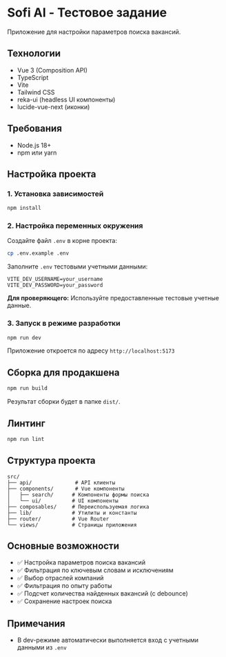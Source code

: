 # Sofi AI - Тестовое задание

Приложение для настройки параметров поиска вакансий.

## Технологии

- Vue 3 (Composition API)
- TypeScript
- Vite
- Tailwind CSS
- reka-ui (headless UI компоненты)
- lucide-vue-next (иконки)

## Требования

- Node.js 18+ 
- npm или yarn

## Настройка проекта

### 1. Установка зависимостей

```sh
npm install
```

### 2. Настройка переменных окружения

Создайте файл `.env` в корне проекта:

```sh
cp .env.example .env
```

Заполните `.env` тестовыми учетными данными:

```env
VITE_DEV_USERNAME=your_username
VITE_DEV_PASSWORD=your_password
```

**Для проверяющего:** Используйте предоставленные тестовые учетные данные.

### 3. Запуск в режиме разработки

```sh
npm run dev
```

Приложение откроется по адресу `http://localhost:5173`

## Сборка для продакшена

```sh
npm run build
```

Результат сборки будет в папке `dist/`.

## Линтинг

```sh
npm run lint
```

## Структура проекта

```
src/
├── api/              # API клиенты
├── components/       # Vue компоненты
│   ├── search/      # Компоненты формы поиска
│   └── ui/          # UI компоненты
├── composables/     # Переиспользуемая логика
├── lib/             # Утилиты и константы
├── router/          # Vue Router
└── views/           # Страницы приложения
```

## Основные возможности

- ✅ Настройка параметров поиска вакансий
- ✅ Фильтрация по ключевым словам и исключениям
- ✅ Выбор отраслей компаний
- ✅ Фильтрация по опыту работы
- ✅ Подсчет количества найденных вакансий (с debounce)
- ✅ Сохранение настроек поиска

## Примечания

- В dev-режиме автоматически выполняется вход с учетными данными из `.env`
